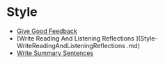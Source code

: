 # Style
* [Give Good Feedback](Style-GiveGoodFeedback.md)
* [Write Reading And Listening Reflections ](Style-WriteReadingAndListeningReflections .md)
* [Write Summary Sentences](Style-WriteSummarySentences.md)
